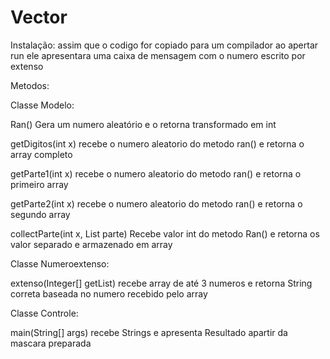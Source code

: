 # Vector

Instalação:
assim que o codigo for copiado para um compilador ao apertar run ele apresentara uma caixa de mensagem com o numero escrito por extenso

Metodos:

Classe Modelo:

Ran()
Gera um numero aleatório e o retorna transformado em int

getDigitos(int x)
recebe o numero aleatorio do metodo ran() e retorna o array completo

getParte1(int x)
recebe o numero aleatorio do metodo ran() e retorna o primeiro array

getParte2(int x)
recebe o numero aleatorio do metodo ran() e retorna o segundo array

collectParte(int x, List<Integer> parte)
Recebe valor int do metodo Ran() e retorna os valor separado e armazenado em array

Classe Numeroextenso:

extenso(Integer[] getList)
recebe array de até 3 numeros e retorna String correta baseada no numero recebido pelo array

Classe Controle:

main(String[] args)
recebe Strings e apresenta Resultado apartir da mascara preparada
